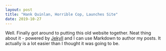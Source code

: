 ```yaml
---
layout: post
title: "Hank Quinlan, Horrible Cop, Launches Site"
date: 2019-10-27
---
```


Well. Finally got around to putting this old website together. 
Neat thing about it - powered by [Jekyll](http://jekyllrb.com) and I can use Markdown to author my posts. 
It actually is a lot easier than I thought it was going to be.
